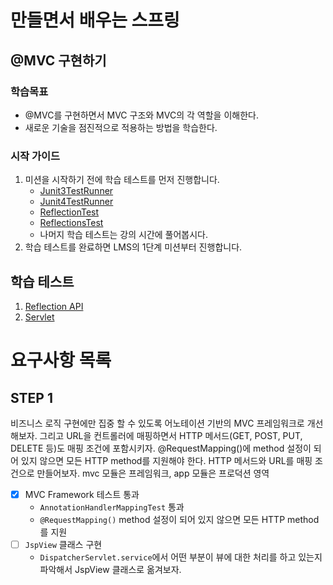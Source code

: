 # 만들면서 배우는 스프링

## @MVC 구현하기

### 학습목표
- @MVC를 구현하면서 MVC 구조와 MVC의 각 역할을 이해한다.
- 새로운 기술을 점진적으로 적용하는 방법을 학습한다.

### 시작 가이드
1. 미션을 시작하기 전에 학습 테스트를 먼저 진행합니다.
    - [Junit3TestRunner](study/src/test/java/reflection/Junit3TestRunner.java)
    - [Junit4TestRunner](study/src/test/java/reflection/Junit4TestRunner.java)
    - [ReflectionTest](study/src/test/java/reflection/ReflectionTest.java)
    - [ReflectionsTest](study/src/test/java/reflection/ReflectionsTest.java)
    - 나머지 학습 테스트는 강의 시간에 풀어봅시다.
2. 학습 테스트를 완료하면 LMS의 1단계 미션부터 진행합니다.

## 학습 테스트
1. [Reflection API](study/src/test/java/reflection)
2. [Servlet](study/src/test/java/servlet)


# 요구사항 목록

## STEP 1

비즈니스 로직 구현에만 집중 할 수 있도록 어노테이션 기반의 MVC 프레임워크로 개선해보자.
그리고 URL을 컨트롤러에 매핑하면서 HTTP 메서드(GET, POST, PUT, DELETE 등)도 매핑 조건에 포함시키자.
@RequestMapping()에 method 설정이 되어 있지 않으면 모든 HTTP method를 지원해야 한다.
HTTP 메서드와 URL를 매핑 조건으로 만들어보자.
mvc 모듈은 프레임워크, app 모듈은 프로덕션 영역

- [x] MVC Framework 테스트 통과
  - `AnnotationHandlerMappingTest` 통과
  - `@RequestMapping()` method 설정이 되어 있지 않으면 모든 HTTP method를 지원
- [ ] `JspView` 클래스 구현 
  - `DispatcherServlet.service`에서 어떤 부분이 뷰에 대한 처리를 하고 있는지 파악해서 JspView 클래스로 옮겨보자.
